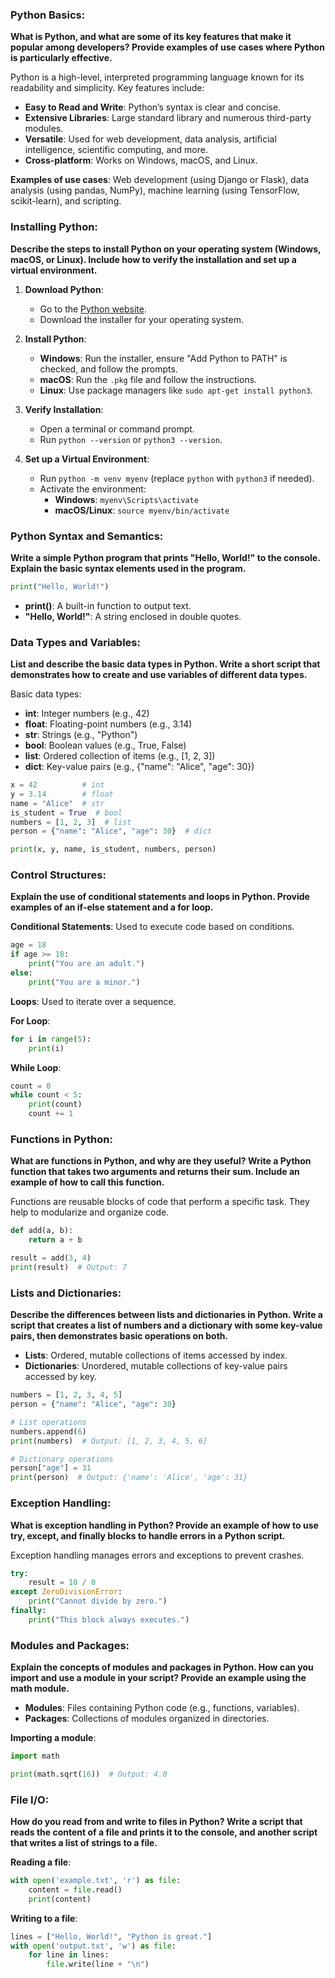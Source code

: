 ### Python Basics:

**What is Python, and what are some of its key features that make it popular among developers? Provide examples of use cases where Python is particularly effective.**

Python is a high-level, interpreted programming language known for its readability and simplicity. Key features include:

- **Easy to Read and Write**: Python’s syntax is clear and concise.
- **Extensive Libraries**: Large standard library and numerous third-party modules.
- **Versatile**: Used for web development, data analysis, artificial intelligence, scientific computing, and more.
- **Cross-platform**: Works on Windows, macOS, and Linux.

**Examples of use cases**: Web development (using Django or Flask), data analysis (using pandas, NumPy), machine learning (using TensorFlow, scikit-learn), and scripting.

### Installing Python:

**Describe the steps to install Python on your operating system (Windows, macOS, or Linux). Include how to verify the installation and set up a virtual environment.**

1. **Download Python**:
   - Go to the [Python website](https://www.python.org/downloads/).
   - Download the installer for your operating system.

2. **Install Python**:
   - **Windows**: Run the installer, ensure "Add Python to PATH" is checked, and follow the prompts.
   - **macOS**: Run the `.pkg` file and follow the instructions.
   - **Linux**: Use package managers like `sudo apt-get install python3`.

3. **Verify Installation**:
   - Open a terminal or command prompt.
   - Run `python --version` or `python3 --version`.

4. **Set up a Virtual Environment**:
   - Run `python -m venv myenv` (replace `python` with `python3` if needed).
   - Activate the environment:
     - **Windows**: `myenv\Scripts\activate`
     - **macOS/Linux**: `source myenv/bin/activate`

### Python Syntax and Semantics:

**Write a simple Python program that prints "Hello, World!" to the console. Explain the basic syntax elements used in the program.**

```python
print("Hello, World!")
```

- **print()**: A built-in function to output text.
- **"Hello, World!"**: A string enclosed in double quotes.

### Data Types and Variables:

**List and describe the basic data types in Python. Write a short script that demonstrates how to create and use variables of different data types.**

Basic data types:
- **int**: Integer numbers (e.g., 42)
- **float**: Floating-point numbers (e.g., 3.14)
- **str**: Strings (e.g., "Python")
- **bool**: Boolean values (e.g., True, False)
- **list**: Ordered collection of items (e.g., [1, 2, 3])
- **dict**: Key-value pairs (e.g., {"name": "Alice", "age": 30})

```python
x = 42          # int
y = 3.14        # float
name = "Alice"  # str
is_student = True  # bool
numbers = [1, 2, 3]  # list
person = {"name": "Alice", "age": 30}  # dict

print(x, y, name, is_student, numbers, person)
```

### Control Structures:

**Explain the use of conditional statements and loops in Python. Provide examples of an if-else statement and a for loop.**

**Conditional Statements**:
Used to execute code based on conditions.

```python
age = 18
if age >= 18:
    print("You are an adult.")
else:
    print("You are a minor.")
```

**Loops**:
Used to iterate over a sequence.

**For Loop**:
```python
for i in range(5):
    print(i)
```

**While Loop**:
```python
count = 0
while count < 5:
    print(count)
    count += 1
```

### Functions in Python:

**What are functions in Python, and why are they useful? Write a Python function that takes two arguments and returns their sum. Include an example of how to call this function.**

Functions are reusable blocks of code that perform a specific task. They help to modularize and organize code.

```python
def add(a, b):
    return a + b

result = add(3, 4)
print(result)  # Output: 7
```

### Lists and Dictionaries:

**Describe the differences between lists and dictionaries in Python. Write a script that creates a list of numbers and a dictionary with some key-value pairs, then demonstrates basic operations on both.**

- **Lists**: Ordered, mutable collections of items accessed by index.
- **Dictionaries**: Unordered, mutable collections of key-value pairs accessed by key.

```python
numbers = [1, 2, 3, 4, 5]
person = {"name": "Alice", "age": 30}

# List operations
numbers.append(6)
print(numbers)  # Output: [1, 2, 3, 4, 5, 6]

# Dictionary operations
person["age"] = 31
print(person)  # Output: {'name': 'Alice', 'age': 31}
```

### Exception Handling:

**What is exception handling in Python? Provide an example of how to use try, except, and finally blocks to handle errors in a Python script.**

Exception handling manages errors and exceptions to prevent crashes.

```python
try:
    result = 10 / 0
except ZeroDivisionError:
    print("Cannot divide by zero.")
finally:
    print("This block always executes.")
```

### Modules and Packages:

**Explain the concepts of modules and packages in Python. How can you import and use a module in your script? Provide an example using the math module.**

- **Modules**: Files containing Python code (e.g., functions, variables).
- **Packages**: Collections of modules organized in directories.

**Importing a module**:
```python
import math

print(math.sqrt(16))  # Output: 4.0
```

### File I/O:

**How do you read from and write to files in Python? Write a script that reads the content of a file and prints it to the console, and another script that writes a list of strings to a file.**

**Reading a file**:
```python
with open('example.txt', 'r') as file:
    content = file.read()
    print(content)
```

**Writing to a file**:
```python
lines = ["Hello, World!", "Python is great."]
with open('output.txt', 'w') as file:
    for line in lines:
        file.write(line + "\n")
```